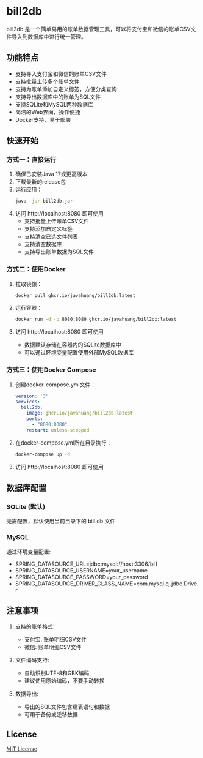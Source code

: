 # bill2db

bill2db 是一个简单易用的账单数据管理工具，可以将支付宝和微信的账单CSV文件导入到数据库中进行统一管理。

## 功能特点

- 支持导入支付宝和微信的账单CSV文件
- 支持批量上传多个账单文件
- 支持为账单添加自定义标签，方便分类查询
- 支持导出数据库中的账单为SQL文件
- 支持SQLite和MySQL两种数据库
- 简洁的Web界面，操作便捷
- Docker支持，易于部署

## 快速开始

### 方式一：直接运行

1. 确保已安装Java 17或更高版本
2. 下载最新的release包
3. 运行应用：
   ```bash
   java -jar bill2db.jar
   ```
4. 访问 http://localhost:8080 即可使用
   - 支持批量上传账单CSV文件
   - 支持添加自定义标签
   - 支持清空已选文件列表
   - 支持清空数据库
   - 支持导出账单数据为SQL文件

### 方式二：使用Docker

1. 拉取镜像：
   ```bash
   docker pull ghcr.io/javahuang/bill2db:latest
   ```

2. 运行容器：
   ```bash
   docker run -d -p 8080:8080 ghcr.io/javahuang/bill2db:latest
   ```

3. 访问 http://localhost:8080 即可使用
   - 数据默认存储在容器内的SQLite数据库中
   - 可以通过环境变量配置使用外部MySQL数据库

### 方式三：使用Docker Compose

1. 创建docker-compose.yml文件：
   ```yaml
   version: '3'
   services:
     bill2db:
       image: ghcr.io/javahuang/bill2db:latest
       ports:
         - "8080:8080"
       restart: unless-stopped
   ```

2. 在docker-compose.yml所在目录执行：
   ```bash
   docker-compose up -d
   ```

3. 访问 http://localhost:8080 即可使用

## 数据库配置

### SQLite (默认)
无需配置，默认使用当前目录下的 bill.db 文件

### MySQL
通过环境变量配置:
- SPRING_DATASOURCE_URL=jdbc:mysql://host:3306/bill
- SPRING_DATASOURCE_USERNAME=your_username
- SPRING_DATASOURCE_PASSWORD=your_password
- SPRING_DATASOURCE_DRIVER_CLASS_NAME=com.mysql.cj.jdbc.Driver

## 注意事项

1. 支持的账单格式:
   - 支付宝: 账单明细CSV文件
   - 微信: 账单明细CSV文件

2. 文件编码支持:
   - 自动识别UTF-8和GBK编码
   - 建议使用原始编码，不要手动转换

3. 数据导出:
   - 导出的SQL文件包含建表语句和数据
   - 可用于备份或迁移数据

## License

[MIT License](LICENSE)